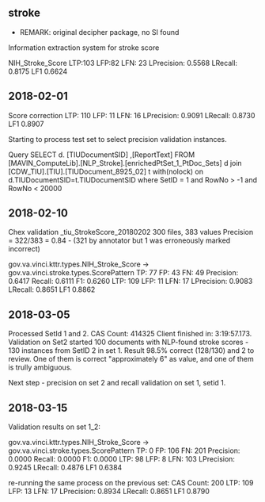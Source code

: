 ## stroke

* REMARK: original decipher package, no SI found

Information extraction system for stroke score

NIH_Stroke_Score LTP:103   LFP:82 LFN:  23 LPrecision: 0.5568 LRecall: 0.8175 LF1 0.6624

## 2018-02-01
Score correction
LTP:         110        LFP:          11        LFN:          16 LPrecision:      0.9091    LRecall:      0.8730         LF1      0.8907

Starting to process test set to select precision validation instances.

Query
    SELECT  d. [TIUDocumentSID] ,[ReportText]
    FROM [MAVIN_ComputeLib].[NLP_Stroke].[enrichedPtSet_1_PtDoc_Sets] d
    join [CDW_TIU].[TIU].[TIUDocument_8925_02] t with(nolock) on d.TIUDocumentSID=t.TIUDocumentSID
    where SetID = 1
    and RowNo > -1 and RowNo < 20000

## 2018-02-10
Chex validation  _tiu_StrokeScore_20180202
300 files, 383 values
Precision = 322/383 = 0.84  - (321 by annotator but  1 was erroneously marked incorrect)



gov.va.vinci.kttr.types.NIH_Stroke_Score -> gov.va.vinci.stroke.types.ScorePattern
         TP:          77         FP:          43         FN:          49  Precision:      0.6417     Recall:      0.6111         F1:      0.6260
        LTP:         109        LFP:          11        LFN:          17 LPrecision:      0.9083    LRecall:      0.8651         LF1      0.8862

## 2018-03-05
Processed SetId 1 and 2.
CAS Count: 414325 Client finished in: 3:19:57.173.
Validation on Set2 started
100 documents with NLP-found stroke scores - 130 instances from SetID 2 in set 1. Result 98.5% correct (128/130) and 2 to review. One of them is correct "approximately 6" as value, and one of them is trully ambiguous.

Next step - precision on set 2 and recall validation on set 1, setid 1.

## 2018-03-15
Validation results on set 1_2:

gov.va.vinci.kttr.types.NIH_Stroke_Score -> gov.va.vinci.stroke.types.ScorePattern
         TP:           0         FP:         106         FN:         201  Precision:      0.0000     Recall:      0.0000         F1:      0.0000
        LTP:          98        LFP:           8        LFN:         103 LPrecision:      0.9245    LRecall:      0.4876         LF1      0.6384

re-running the same process on the previous set:
CAS Count: 200
LTP:         109        LFP:          13        LFN:          17 LPrecision:      0.8934    LRecall:      0.8651         LF1      0.8790
